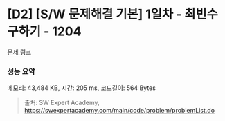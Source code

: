 # [D2] [S/W 문제해결 기본] 1일차 - 최빈수 구하기 - 1204 

[문제 링크](https://swexpertacademy.com/main/code/problem/problemDetail.do?contestProbId=AV13zo1KAAACFAYh) 

### 성능 요약

메모리: 43,484 KB, 시간: 205 ms, 코드길이: 564 Bytes



> 출처: SW Expert Academy, https://swexpertacademy.com/main/code/problem/problemList.do